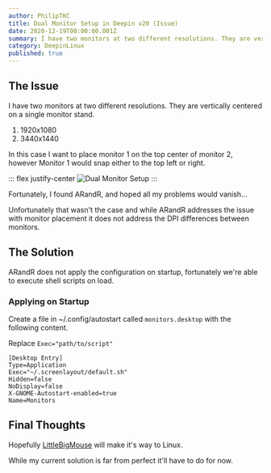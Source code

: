 ```yaml
---
author: PhilipTKC
title: Dual Monitor Setup in Deepin v20 (Issue)
date: 2020-12-19T00:00:00.001Z
summary: I have two monitors at two different resolutions. They are vertically centered on a single monitor stand.
category: DeepinLinux
published: true
---
```


## The Issue

I have two monitors at two different resolutions. They are vertically centered on a single monitor stand.

1. 1920x1080
2. 3440x1440

In this case I want to place monitor 1 on the top center of monitor 2, however Monitor 1 would snap either to the top left or right.

::: flex justify-center
![Dual Monitor Setup](./assets/images/screen-display-01.png)
:::

Fortunately, I found ARandR, and hoped all my problems would vanish...

Unfortunately that wasn't the case and while ARandR addresses the issue with monitor placement it does not address the DPI differences between monitors.

## The Solution

ARandR does not apply the configuration on startup, fortunately we're able to execute shell scripts on load.

### Applying on Startup

Create a file in ~/.config/autostart called `monitors.desktop` with the following content.

Replace `Exec="path/to/script"`

```
[Desktop Entry]
Type=Application
Exec="~/.screenlayout/default.sh"
Hidden=false
NoDisplay=false
X-GNOME-Autostart-enabled=true
Name=Monitors
```

## Final Thoughts

Hopefully [LittleBigMouse](https://github.com/mgth/LittleBigMouse) will make it's way to Linux.

While my current solution is far from perfect it'll have to do for now.